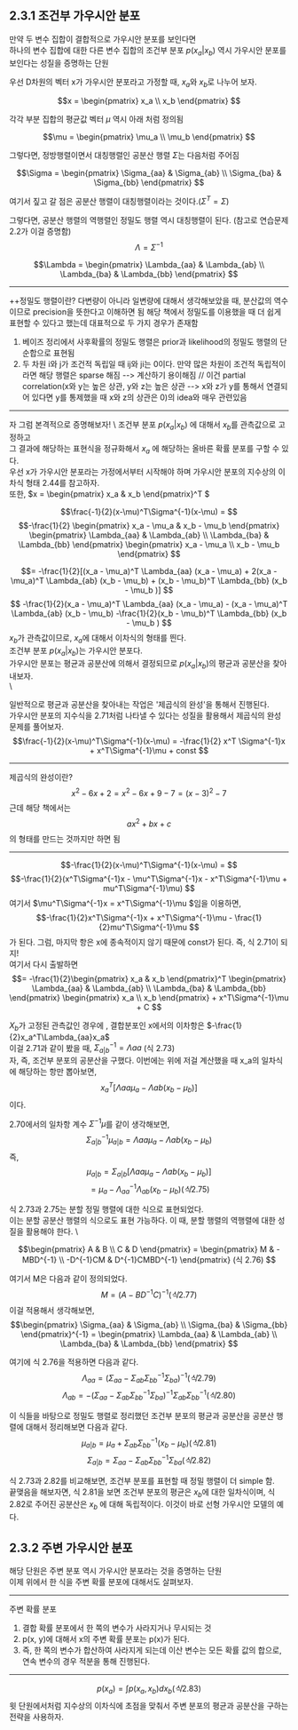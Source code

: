 
## 2.3.1 조건부 가우시안 분포

만약 두 변수 집합이 결합적으로 가우시안 분포를 보인다면 \
하나의 변수 집합에 대한 다른 변수 집합의 조건부 분포 $p(x_a | x_b)$ 역시 가우시안 분포를 보인다는 성질을 증명하는 단원

우선 D차원의 벡터 x가 가우시안 분포라고 가정할 때, $x_a$와 $x_b$로 나누어 보자. 
 
 $$x = \begin{pmatrix} 
         x_a  \\
         x_b       
       \end{pmatrix} $$
       
 각각 부분 집합의 평균값 벡터 $\mu$ 역시 아래 처럼 정의됨
 
 $$\mu = \begin{pmatrix} 
         \mu_a  \\
         \mu_b       
       \end{pmatrix} $$
       
 그렇다면, 정방행렬이면서 대칭행렬인 공분산 행렬 $\Sigma$는 다음처럼 주어짐 
 
$$\Sigma = \begin{pmatrix} 
           \Sigma_{aa} & \Sigma_{ab} \\
           \Sigma_{ba} & \Sigma_{bb} 
           \end{pmatrix} $$

여기서 짚고 갈 점은 공분산 행렬이 대칭행렬이라는 것이다.($\Sigma^T = \Sigma$)

그렇다면, 공분산 행렬의 역행렬인 정밀도 행렬 역시 대칭행렬이 된다. (참고로 연습문제 2.2가 이걸 증명함)
$$\Lambda = \Sigma^{-1}$$

$$\Lambda = \begin{pmatrix} 
            \Lambda_{aa} & \Lambda_{ab} \\
            \Lambda_{ba} & \Lambda_{bb} 
            \end{pmatrix} $$

-----------------------------------------------------------------------------------------------------------------------------------------------------------
++정밀도 행렬이란? 
다변량이 아니라 일변량에 대해서 생각해보았을 때, 분산값의 역수이므로 precision을 뜻한다고 이해하면 됨
해당 책에서 정밀도를 이용했을 때 더 쉽게 표현할 수 있다고 했는데 대표적으로 두 가지 경우가 존재함
1) 베이즈 정리에서 사후확률의 정밀도 행렬은 prior과 likelihood의 정밀도 행렬의 단순합으로 표현됨
2) 두 차원 i와 j가 조건적 독립일 때 ij와 ji는 0이다. 만약 많은 차원이 조건적 독립적이라면 해당 행렬은 sparse 해짐 --> 계산하기 용이해짐 //
   이건 partial correlation(x와 y는 높은 상관, y와 z는 높은 상관 --> x와 z가 y를 통해서 연결되어 있다면 y를 통제했을 때 x와 z의 상관은 0)의 idea와 매우 관련있음
-----------------------------------------------------------------------------------------------------------------------------------------------------------

자 그럼 본격적으로 증명해보자! \ 
조건부 분포  $p(x_a | x_b)$ 에 대해서 $x_b$를 관측값으로 고정하고 \
그 결과에 해당하는 표현식을 정규화해서 $x_a$ 에 해당하는 올바른 확률 분포를 구할 수 있다. \
우선 x가 가우시안 분포라는 가정에서부터 시작해야 하며 가우시안 분포의 지수상의 이차식 형태 2.44를 참고하자. \
또한, $x = \begin{pmatrix}
            x_a & x_b
           \end{pmatrix}^T $
           
$$\frac{-1}{2}(x-\mu)^T\Sigma^{-1}(x-\mu) = $$
$$-\frac{1}{2} \begin{pmatrix}
                x_a - \mu_a & x_b - \mu_b
                \end{pmatrix}
                \begin{pmatrix} 
                \Lambda_{aa} & \Lambda_{ab}  \\
                \Lambda_{ba} & \Lambda_{bb} 
                \end{pmatrix} 
                \begin{pmatrix}
                 x_a - \mu_a  \\
                 x_b - \mu_b
                \end{pmatrix} $$
                                                
$$= -\frac{1}{2}[(x_a - \mu_a)^T \Lambda_{aa} (x_a - \mu_a) + 2(x_a - \mu_a)^T \Lambda_{ab} (x_b - \mu_b) + (x_b - \mu_b)^T \Lambda_{bb} (x_b - \mu_b )] $$
$$ -\frac{1}{2}(x_a - \mu_a)^T \Lambda_{aa} (x_a - \mu_a) - (x_a - \mu_a)^T \Lambda_{ab} (x_b - \mu_b) -\frac{1}{2}(x_b - \mu_b)^T \Lambda_{bb} (x_b - \mu_b ) $$
$x_b$가 관측값이므로, $x_a$에 대해서 이차식의 형태를 띈다. \
조건부 분포 $p(x_a | x_b)$는 가우시안 분포다. \
가우시안 분포는 평균과 공분산에 의해서 결정되므로 $p(x_a | x_b)$의 평균과 공분산을 찾아내보자.  \
\

일반적으로 평균과 공분산을 찾아내는 작업은 '제곱식의 완성'을 통해서 진행된다. \
가우시안 분포의 지수식을 2.71처럼 나타낼 수 있다는 성질을 활용해서 제곱식의 완성 문제를 풀어보자. \
$$\frac{-1}{2}(x-\mu)^T\Sigma^{-1}(x-\mu) = -\frac{1}{2} x^T \Sigma^{-1}x + x^T\Sigma^{-1}\mu + const $$

------------------------------------------------------------------------------------------------------------------------------------------------
제곱식의 완성이란?
$$x^2 - 6x + 2 = x^2 - 6x + 9 - 7 = (x - 3 )^2 - 7 $$
근데 해당 책에서는 $$ax^2 + bx + c $$의 형태를 만드는 것까지만 하면 됨

------------------------------------------------------------------------------------------------------------------------------------------------

$$-\frac{1}{2}(x-\mu)^T\Sigma^{-1}(x-\mu) = $$
$$-\frac{1}{2}(x^T\Sigma^{-1}x - \mu^T\Sigma^{-1}x - x^T\Sigma^{-1}\mu + mu^T\Sigma^{-1}\mu) $$ 
여기서 $\mu^T\Sigma^{-1}x = x^T\Sigma^{-1}\mu $임을 이용하면, 
$$-\frac{1}{2}x^T\Sigma^{-1}x + x^T\Sigma^{-1}\mu - \frac{1}{2}mu^T\Sigma^{-1}\mu $$
가 된다. 그럼, 마지막 항은 x에 종속적이지 않기 때문에 const가 된다. 즉, 식 2.71이 되지! \
여기서 다시 출발하면 
$$= -\frac{1}{2}\begin{pmatrix}
                x_a  & x_b                 
                \end{pmatrix}^T
                \begin{pmatrix} 
                \Lambda_{aa} & \Lambda_{ab}  \\
                \Lambda_{ba} & \Lambda_{bb} 
                \end{pmatrix}
                \begin{pmatrix}
                 x_a   \\
                 x_b 
                \end{pmatrix} + x^T\Sigma^{-1}\mu + C $$
                
$X_b$가 고정된 관측값인 경우에 , 결합분포인 x에서의 이차항은 $-\frac{1}{2}x_a^T\Lambda_{aa}x_a$ \
이걸 2.71과 같이 봤을 때, $\Sigma_{a|b}^{-1} = \Lambda{aa}$  (식 2.73)  \
자, 즉, 조건부 분포의 공분산을 구했다. 
이번에는 위에 저걸 계산했을 때 x_a의 일차식에 해당하는 항만 뽑아보면, \
$$x_a^T[\Lambda{aa}\mu_a - \Lambda{ab}(x_b - \mu_b)]$$
이다. 

2.70에서의 일차항 계수 $\Sigma^{-1}\mu$를 같이 생각해보면, 
$$\Sigma_{a|b}^{-1}\mu_{a|b} = \Lambda{aa}\mu_a - \Lambda{ab}(x_b - \mu_b) $$
즉, 
$$\mu_{a|b} = \Sigma_{a|b}[\Lambda{aa}\mu_a - \Lambda{ab}(x_b - \mu_b)] $$
$$= \mu_a - \Lambda_{aa}^{-1}\Lambda_{ab}(x_b - \mu_b) (식 2.75) $$ 

식 2.73과 2.75는 분할 정밀 행렬에 대한 식으로 표현되었다. \
이는 분할 공분산 행렬의 식으로도 표현 가능하다. 이 때, 분할 행렬의 역행렬에 대한 성질을 활용해야 한다. \

$$\begin{pmatrix}    
    A & B  \\ 
    C & D 
    \end{pmatrix} = \begin{pmatrix}
                     M         & -MBD^{-1}    \\
                     -D^{-1}CM & D^{-1}CMBD^{-1} 
                    \end{pmatrix}  (식 2.76) $$
                    
여기서 M은 다음과 같이 정의되었다. 
$$M = (A-BD^{-1}C)^{-1}  (식 2.77)$$
이걸 적용해서 생각해보면, 
$$\begin{pmatrix} 
  \Sigma_{aa} & \Sigma_{ab} \\
  \Sigma_{ba} & \Sigma_{bb} 
  \end{pmatrix}^{-1}  = \begin{pmatrix} 
                           \Lambda_{aa} & \Lambda_{ab} \\
                           \Lambda_{ba} & \Lambda_{bb} 
                        \end{pmatrix} $$
                        
여기에 식 2.76을 적용하면 다음과 같다. 
$$\Lambda_{aa} = (\Sigma_{aa} - \Sigma_{ab}\Sigma_{bb}^{-1}\Sigma_{ba})^{-1} (식 2.79)$$
$$\Lambda_{ab} = -(\Sigma_{aa} - \Sigma_{ab}\Sigma_{bb}^{-1}\Sigma_{ba})^{-1} \Sigma_{ab}\Sigma_{bb}^{-1} (식 2.80)$$

이 식들을 바탕으로 정밀도 행렬로 정리했던 조건부 분포의 평균과 공분산을 공분산 행렬에 대해서 정리해보면 다음과 같다. 
$$\mu_{a|b} = \mu_{a} + \Sigma_{ab}\Sigma_{bb}^{-1}(x_b - \mu_b)  (식 2.81)$$
$$\Sigma_{a|b} = \Sigma_{aa} - \Sigma_{ab}\Sigma_{bb}^{-1}\Sigma_{ba}  (식 2.82)$$

식 2.73과 2.82를 비교해보면, 조건부 분포를 표현할 때 정밀 행렬이 더 simple 함. \
끝맺음을 해보자면, 식 2.81을 보면 조건부 분포의 평균은 $x_b$에 대한 일차식이며, 식 2.82로 주어진 공분산은 $x_b$ 에 대해 독립적이다. 
이것이 바로 선형 가우시안 모델의 예다. 


## 2.3.2 주변 가우시안 분포
해당 단원은 주변 분포 역시 가우시안 분포라는 것을 증명하는 단원 \
이제 위에서 한 식을 주변 확률 분포에 대해서도 살펴보자. 

------------------------------------------------------------------------------------------------------------------------------------------------
주변 확률 분포
1) 결합 확률 분포에서 한 쪽의 변수가 사라지거나 무시되는 것
2) p(x, y)에 대해서 x의 주변 확률 분포는 p(x)가 된다. 
3) 즉, 한 쪽의 변수가 합산하여 사라지게 되는데 이산 변수는 모든 확률 값의 합으로, 연속 변수의 경우 적분을 통해 진행된다. 

------------------------------------------------------------------------------------------------------------------------------------------------
$$p(x_a) = \int p(x_a, x_b)dx_b  (식 2.83) $$
윗 단원에서처럼 지수상의 이차식에 초점을 맞춰서 주변 분포의 평균과 공분산을 구하는 전략을 사용하자. 


